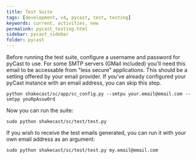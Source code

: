 ```yaml
---
title: Test Suite
tags: [development, v4, pycast, test, testing]
keywords: current, activities, new
permalink: pycast_testing.html
sidebar: pycast_sidebar
folder: pycast
---
```


Before running the test suite, configure a username and password for pyCast to use. For some SMTP servers (GMail included) you'll need this email to be accessable from "less secure" applications. This should be a setting offered by your email provider. If you've already configured your pyCast instance with an email address, you can skip this step.
~~~
python shakecast/sc/app/sc_config.py --smtpu your.email@email.com --smtpp youRpAssw0rd
~~~

Now you can run the suite:
~~~
sudo python shakecast/sc/test/test.py
~~~

If you wish to receive the test emails generated, you can run it with your own email address as an argument:
~~~
sudo python shakecast/sc/test/test.py my.email@email.com
~~~